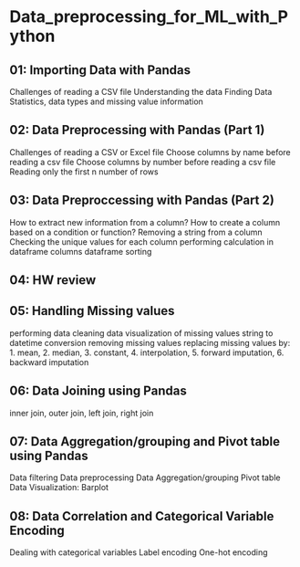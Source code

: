 # Data_preprocessing_for_ML_with_Python

## 01: Importing Data with Pandas
Challenges of reading a CSV file
Understanding the data
Finding Data Statistics, data types and missing value information
## 02: Data Preprocessing with Pandas (Part 1)
Challenges of reading a CSV or Excel file
Choose columns by name before reading a csv file
Choose columns by number before reading a csv file
Reading only the first n number of rows
## 03: Data Preproccessing with Pandas (Part 2)
How to extract new information from a column?
How to create a column based on a condition or function?
Removing a string from a column
Checking the unique values for each column
performing calculation in dataframe columns
dataframe sorting
## 04: HW review
## 05: Handling Missing values
performing data cleaning
data visualization of missing values
string to datetime conversion
removing missing values
replacing missing values by: 1. mean, 2. median, 3. constant, 4. interpolation, 5. forward imputation, 6. backward imputation
## 06: Data Joining using Pandas
inner join, outer join, left join, right join
## 07: Data Aggregation/grouping and Pivot table using Pandas
Data filtering
Data preprocessing
Data Aggregation/grouping
Pivot table
Data Visualization: Barplot
## 08: Data Correlation and Categorical Variable Encoding
Dealing with categorical variables
Label encoding
One-hot encoding
